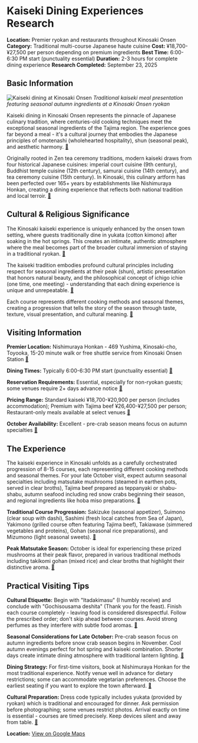 # Kaiseki Dining Experiences Research

**Location:** Premier ryokan and restaurants throughout Kinosaki Onsen
**Category:** Traditional multi-course Japanese haute cuisine
**Cost:** ¥18,700-¥27,500 per person depending on premium ingredients
**Best Time:** 6:00-6:30 PM start (punctuality essential)
**Duration:** 2-3 hours for complete dining experience
**Research Completed:** September 23, 2025

## Basic Information

![Kaiseki dining at Kinosaki Onsen](https://visitkinosaki.com/vkcore/wp-content/uploads/2023/08/kaiseki1.jpg)
*Traditional kaiseki meal presentation featuring seasonal autumn ingredients at a Kinosaki Onsen ryokan*

Kaiseki dining in Kinosaki Onsen represents the pinnacle of Japanese culinary tradition, where centuries-old cooking techniques meet the exceptional seasonal ingredients of the Tajima region. The experience goes far beyond a meal - it's a cultural journey that embodies the Japanese principles of omotenashi (wholehearted hospitality), shun (seasonal peak), and aesthetic harmony. [🔗](https://visitkinosaki.com/trip-ideas/kinosaki-ryokan-kaiseki/)

Originally rooted in Zen tea ceremony traditions, modern kaiseki draws from four historical Japanese cuisines: imperial court cuisine (9th century), Buddhist temple cuisine (12th century), samurai cuisine (14th century), and tea ceremony cuisine (15th century). In Kinosaki, this culinary artform has been perfected over 165+ years by establishments like Nishimuraya Honkan, creating a dining experience that reflects both national tradition and local terroir. [🔗](https://www.nishimuraya.ne.jp/honkan/en/cuisine/season/)

## Cultural & Religious Significance

The Kinosaki kaiseki experience is uniquely enhanced by the onsen town setting, where guests traditionally dine in yukata (cotton kimono) after soaking in the hot springs. This creates an intimate, authentic atmosphere where the meal becomes part of the broader cultural immersion of staying in a traditional ryokan. [🔗](https://visitkinosaki.com/trip-ideas/kinosaki-ryokan-kaiseki/)

The kaiseki tradition embodies profound cultural principles including respect for seasonal ingredients at their peak (shun), artistic presentation that honors natural beauty, and the philosophical concept of ichigo ichie (one time, one meeting) - understanding that each dining experience is unique and unrepeatable. [🔗](https://www.japan-guide.com/e/e2348.html)

Each course represents different cooking methods and seasonal themes, creating a progression that tells the story of the season through taste, texture, visual presentation, and cultural meaning. [🔗](https://savorjapan.com/contents/more-to-savor/kaiseki-cuisine-japans-artful-culinary-tradition-explained/)

## Visiting Information

**Premier Location:** Nishimuraya Honkan - 469 Yushima, Kinosaki-cho, Toyooka, 15-20 minute walk or free shuttle service from Kinosaki Onsen Station [🔗](https://www.nishimuraya.ne.jp/honkan/en/cuisine/season/)

**Dining Times:** Typically 6:00-6:30 PM start (punctuality essential) [🔗](https://visitkinosaki.com/trip-ideas/kinosaki-ryokan-kaiseki/)

**Reservation Requirements:** Essential, especially for non-ryokan guests; some venues require 2+ days advance notice [🔗](https://visitkinosaki.com/trip-ideas/kinosaki-ryokan-kaiseki/)

**Pricing Range:** Standard kaiseki ¥18,700-¥20,900 per person (includes accommodation); Premium with Tajima beef ¥26,400-¥27,500 per person; Restaurant-only meals available at select venues [🔗](https://visitkinosaki.com/trip-ideas/kinosaki-ryokan-kaiseki/)

**October Availability:** Excellent - pre-crab season means focus on autumn specialties [🔗](https://visitkinosaki.com/trip-ideas/kinoseki-ryokan-kaiseki/)

## The Experience

The kaiseki experience in Kinosaki unfolds as a carefully orchestrated progression of 8-15 courses, each representing different cooking methods and seasonal themes. For your late October visit, expect autumn seasonal specialties including matsutake mushrooms (steamed in earthen pots, served in clear broths), Tajima beef prepared as teppanyaki or shabu-shabu, autumn seafood including red snow crabs beginning their season, and regional ingredients like hoba miso preparations. [🔗](https://www.nishimuraya.ne.jp/honkan/en/cuisine/season/)

**Traditional Course Progression:** Sakizuke (seasonal appetizer), Suimono (clear soup with dashi), Sashimi (fresh local catches from Sea of Japan), Yakimono (grilled course often featuring Tajima beef), Takiawase (simmered vegetables and proteins), Gohan (seasonal rice preparations), and Mizumono (light seasonal sweets). [🔗](https://bokksu.com/blogs/news/kaiseki-defined-japans-exquisite-culinary-ritual)

**Peak Matsutake Season:** October is ideal for experiencing these prized mushrooms at their peak flavor, prepared in various traditional methods including takikomi gohan (mixed rice) and clear broths that highlight their distinctive aroma. [🔗](https://www.nishimuraya.ne.jp/honkan/en/cuisine/season/)

## Practical Visiting Tips

**Cultural Etiquette:** Begin with "Itadakimasu" (I humbly receive) and conclude with "Gochisousama deshita" (Thank you for the feast). Finish each course completely - leaving food is considered disrespectful. Follow the prescribed order; don't skip ahead between courses. Avoid strong perfumes as they interfere with subtle food aromas. [🔗](https://www.byfood.com/blog/culture/introduction-kaiseki-ryori)

**Seasonal Considerations for Late October:** Pre-crab season focus on autumn ingredients before snow crab season begins in November. Cool autumn evenings perfect for hot spring and kaiseki combination. Shorter days create intimate dining atmosphere with traditional lantern lighting. [🔗](https://visitkinosaki.com/trip-ideas/kinosaki-ryokan-kaiseki/)

**Dining Strategy:** For first-time visitors, book at Nishimuraya Honkan for the most traditional experience. Notify venue well in advance for dietary restrictions; some can accommodate vegetarian preferences. Choose the earliest seating if you want to explore the town afterward. [🔗](https://visitkinosaki.com/trip-ideas/kinosaki-ryokan-kaiseki/)

**Cultural Preparation:** Dress code typically includes yukata (provided by ryokan) which is traditional and encouraged for dinner. Ask permission before photographing; some venues restrict photos. Arrival exactly on time is essential - courses are timed precisely. Keep devices silent and away from table. [🔗](https://www.japan.travel/en/guide/japanese-kaiseki-cuisine/)

**Location:** [View on Google Maps](https://maps.google.com/maps?q=35.625120,134.805700)
